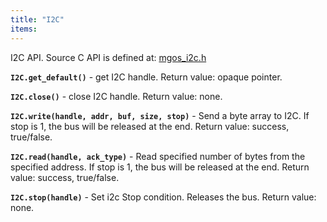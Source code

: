 ```yaml
---
title: "I2C"
items:
---
```


I2C API. Source C API is defined at:
[mgos_i2c.h](https://github.com/cesanta/mongoose-os/blob/master/fw/src/mgos_i2c.h)



**`I2C.get_default()`** - get I2C handle. Return value: opaque pointer.



**`I2C.close()`** - close I2C handle. Return value: none.



**`I2C.write(handle, addr, buf, size, stop)`** - Send a byte array to I2C.
If stop is 1, the bus will be released at the end.
Return value: success, true/false.



**`I2C.read(handle, ack_type)`** - Read specified number of bytes
from the specified address.
If stop is 1, the bus will be released at the end.
Return value: success, true/false.



**`I2C.stop(handle)`** - Set i2c Stop condition. Releases the bus.
Return value: none.

